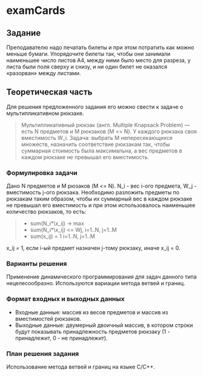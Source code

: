 # examCards

## Задание

Преподавателю надо печатать билеты и при этом потратить как можно меньше бумаги. Упорядочите билеты так, чтобы они занимали наименьшее число листов A4, между ними было место для разреза, у листа были поля сверху и снизу, и ни один билет не оказался «разорван» между листами.

## Теоретическая часть

Для решения предложенного задания его можно свести к задаче о мультипликативном рюкзаке.

> Мультипликативный рюкзак (англ. Multiple Knapsack Problem) — есть N предметов и M рюкзаков (M <= N). У каждого рюкзака своя вместимость W_i. Задача: выбрать M непересекающихся множеств, назначить соответствие рюкзакам так, чтобы суммарная стоимость была максимальна, а вес предметов в каждом рюкзаке не превышал его вместимость.

### Формулировка задачи

Дано N предметов и M рюзаков (M <= N). N_i - вес i-ого предмета, W_j - вместимость j-ого рюкзака. Необходимо разложить предметы по рюкзакам таким образом, чтобы их суммарный вес в каждом рюкзаке не превышал его вместимость и при этом использовалось наименьшее количество рюкзаков, то есть:
> * sum(N_i*\x_ij) -> max
> * sum(N_i*\x_ij) <= Wj, i=1..N, j=1..M
> * sum(x_ij) = 1 i=1..N, j=1..M

x_ij = 1, если i-ый предмет назначен j-тому рюкзаку, иначе x_ij = 0.

### Варианты решения

Применение динамического программирования для задач данного типа нецелесообразно. Используются вариации метода ветвей и границ.

### Формат входных и выходных данных

* Входные данные: массив из весов предметов и массив из вместимостей рюкзаков.
* Выходные данные: двумерный двоичный массив, в котором строки будут показывать принадлежность предметов рюкзаку (1 - принадлежит, 0 - не принадлежит).

### План решения задания

Использование метода ветвей и границ на языке C/C++.
